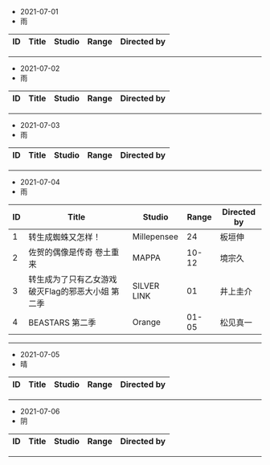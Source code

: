 - 2021-07-01
- 雨

ID|Title|Studio|Range|Directed by
---|---|---|---|---

> 
---
- 2021-07-02
- 雨

ID|Title|Studio|Range|Directed by
---|---|---|---|---

> 
---
- 2021-07-03
- 雨

ID|Title|Studio|Range|Directed by
---|---|---|---|---

> 
---
- 2021-07-04
- 雨

ID|Title|Studio|Range|Directed by
---|---|---|---|---
1|转生成蜘蛛又怎样！|Millepensee|24|板垣伸
2|佐贺的偶像是传奇 卷土重来|MAPPA|10-12|境宗久
3|转生成为了只有乙女游戏破灭Flag的邪恶大小姐 第二季|SILVER LINK|01|井上圭介
4|BEASTARS 第二季|Orange|01-05|松见真一

> 
---
- 2021-07-05
- 晴

ID|Title|Studio|Range|Directed by
---|---|---|---|---

> 
---
- 2021-07-06
- 阴

ID|Title|Studio|Range|Directed by
---|---|---|---|---

> 
---
